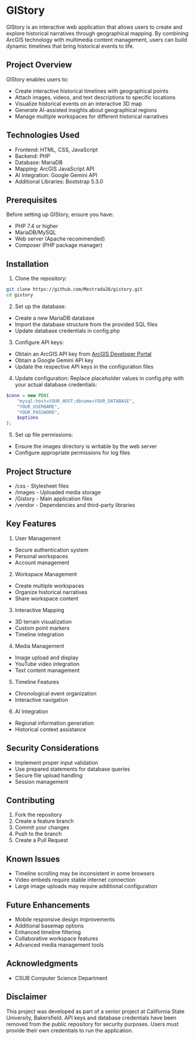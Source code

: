 # GIStory

GIStory is an interactive web application that allows users to create and explore historical narratives through geographical mapping. By combining ArcGIS technology with multimedia content management, users can build dynamic timelines that bring historical events to life.

## Project Overview

GIStory enables users to:
- Create interactive historical timelines with geographical points
- Attach images, videos, and text descriptions to specific locations
- Visualize historical events on an interactive 3D map
- Generate AI-assisted insights about geographical regions
- Manage multiple workspaces for different historical narratives

## Technologies Used

- Frontend: HTML, CSS, JavaScript
- Backend: PHP
- Database: MariaDB
- Mapping: ArcGIS JavaScript API
- AI Integration: Google Gemini API
- Additional Libraries: Bootstrap 5.3.0

## Prerequisites

Before setting up GIStory, ensure you have:
- PHP 7.4 or higher
- MariaDB/MySQL
- Web server (Apache recommended)
- Composer (PHP package manager)

## Installation

1. Clone the repository:
```bash
git clone https://github.com/Mestrada28/gistory.git
cd gistory
```

2. Set up the database:
- Create a new MariaDB database
- Import the database structure from the provided SQL files
- Update database credentials in config.php

3. Configure API keys:
- Obtain an ArcGIS API key from [ArcGIS Developer Portal](https://developers.arcgis.com/)
- Obtain a Google Gemini API key
- Update the respective API keys in the configuration files

4. Update configuration:
Replace placeholder values in config.php with your actual database credentials:
```php
$conn = new PDO(
    "mysql:host=YOUR_HOST;dbname=YOUR_DATABASE",
    "YOUR_USERNAME",
    "YOUR_PASSWORD",
    $options
);
```

5. Set up file permissions:
- Ensure the images directory is writable by the web server
- Configure appropriate permissions for log files

## Project Structure

- /css - Stylesheet files
- /images - Uploaded media storage
- /Gistory - Main application files
- /vendor - Dependencies and third-party libraries

## Key Features

1. User Management
- Secure authentication system
- Personal workspaces
- Account management

2. Workspace Management
- Create multiple workspaces
- Organize historical narratives
- Share workspace content

3. Interactive Mapping
- 3D terrain visualization
- Custom point markers
- Timeline integration

4. Media Management
- Image upload and display
- YouTube video integration
- Text content management

5. Timeline Features
- Chronological event organization
- Interactive navigation

6. AI Integration
- Regional information generation
- Historical context assistance

## Security Considerations

- Implement proper input validation
- Use prepared statements for database queries
- Secure file upload handling
- Session management

## Contributing

1. Fork the repository
2. Create a feature branch
3. Commit your changes
4. Push to the branch
5. Create a Pull Request

## Known Issues

- Timeline scrolling may be inconsistent in some browsers
- Video embeds require stable internet connection
- Large image uploads may require additional configuration

## Future Enhancements

- Mobile responsive design improvements
- Additional basemap options
- Enhanced timeline filtering
- Collaborative workspace features
- Advanced media management tools

## Acknowledgments

- CSUB Computer Science Department

## Disclaimer

This project was developed as part of a senior project at California State University, Bakersfield. API keys and database credentials have been removed from the public repository for security purposes. Users must provide their own credentials to run the application.
